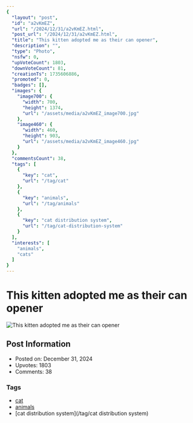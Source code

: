 ```yaml
---
{
  "layout": "post",
  "id": "a2vKmEZ",
  "url": "/2024/12/31/a2vKmEZ.html",
  "post_url": "/2024/12/31/a2vKmEZ.html",
  "title": "This kitten adopted me as their can opener",
  "description": "",
  "type": "Photo",
  "nsfw": 0,
  "upVoteCount": 1803,
  "downVoteCount": 81,
  "creationTs": 1735606886,
  "promoted": 0,
  "badges": [],
  "images": {
    "image700": {
      "width": 700,
      "height": 1374,
      "url": "/assets/media/a2vKmEZ_image700.jpg"
    },
    "image460": {
      "width": 460,
      "height": 903,
      "url": "/assets/media/a2vKmEZ_image460.jpg"
    }
  },
  "commentsCount": 38,
  "tags": [
    {
      "key": "cat",
      "url": "/tag/cat"
    },
    {
      "key": "animals",
      "url": "/tag/animals"
    },
    {
      "key": "cat distribution system",
      "url": "/tag/cat-distribution-system"
    }
  ],
  "interests": [
    "animals",
    "cats"
  ]
}
---
```


# This kitten adopted me as their can opener

![This kitten adopted me as their can opener](/assets/media/a2vKmEZ_image700.jpg)

## Post Information

- Posted on: December 31, 2024
- Upvotes: 1803
- Comments: 38

### Tags

- [cat](/tag/cat)
- [animals](/tag/animals)
- [cat distribution system](/tag/cat distribution system)
